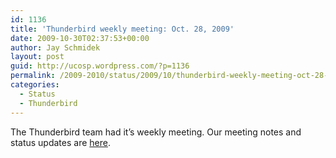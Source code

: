 ```yaml
---
id: 1136
title: 'Thunderbird weekly meeting: Oct. 28, 2009'
date: 2009-10-30T02:37:53+00:00
author: Jay Schmidek
layout: post
guid: http://ucosp.wordpress.com/?p=1136
permalink: /2009-2010/status/2009/10/thunderbird-weekly-meeting-oct-28-2009/
categories:
  - Status
  - Thunderbird
---
```

The Thunderbird team had it’s weekly meeting. Our meeting notes and status updates are [here](https://wiki.mozilla.org/Thunderbird/ISPDB/StatusMeetings/2009-10-28).